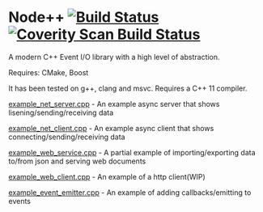 Node++ [![Build Status](https://travis-ci.org/beached/nodepp.svg?branch=master)](https://travis-ci.org/beached/nodepp)
 <a href="https://scan.coverity.com/projects/beached-nodepp">
  <img alt="Coverity Scan Build Status"
       src="https://scan.coverity.com/projects/7045/badge.svg"/>
</a>
====== 
A modern C++ Event I/O library with a high level of abstraction.

Requires: CMake, Boost

It has been tested on g++, clang and msvc.  Requires a C++ 11 compiler.

[example_net_server.cpp](example_net_server.cpp) - An example async server that shows lisening/sending/receiving data

[example_net_client.cpp](example_net_client.cpp) - An example async client that shows connecting/sending/receiving data

[example_web_service.cpp](example_web_service.cpp) - A partial example of importing/exporting data to/from json and serving web documents

[example_web_client.cpp](example_web_client.cpp) - An example of a http client(WIP)

[example_event_emitter.cpp](example_event_emitter.cpp) - An example of adding callbacks/emitting to events


